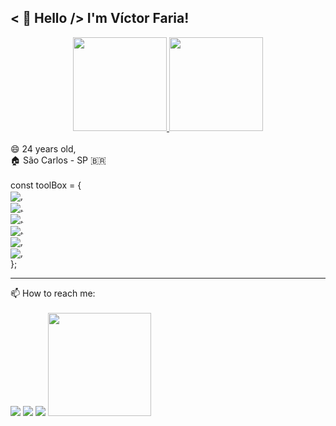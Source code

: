 ## < 👋 Hello /> I'm Víctor Faria!

 <div><center>
  <a href="https://github.com/vitilevi">
  <img height="150em" src="https://github-readme-stats.vercel.app/api?username=vitilevi&show_icons=true&theme=tokyonight&include_all_commits=true&count_private=true"/>
  <img height="150em" src="https://github-readme-stats.vercel.app/api/top-langs/?username=vitilevi&layout=compact&langs_count=16&theme=tokyonight"/> </a></center>
<div>

<div><br>
	<span> 😄 24 years old,</span><br>
	<span> 🏠 São Carlos - SP 🇧🇷</span><br><br>
	<span>const toolBox = {</span><br>
  <a href="https://github.com/vitilevi">
	<img align="center" src="https://img.shields.io/badge/HTML5-E34F26?style=for-the-badge&logo=html5&logoColor=white">,<br>
	<img align="center" src="https://img.shields.io/badge/CSS-239120?&style=for-the-badge&logo=css3&logoColor=white">,<br>
	<img align="center" src="https://img.shields.io/badge/JavaScript-323330?style=for-the-badge&logo=javascript&logoColor=F7DF1E">,<br>
	<img align="center" src="https://img.shields.io/badge/React-20232A?style=for-the-badge&logo=react&logoColor=61DAFB">,<br>
	<img align="center" src="https://img.shields.io/badge/Jest-C21325?style=for-the-badge&logo=jest&logoColor=white">,<br>
	<img align="center" src="https://img.shields.io/badge/Git-F05032?style=for-the-badge&logo=git&logoColor=white"/>,<br></a>
  };
</div>
</center>

  ---
<div> 
  <span>📫 How to reach me: </span><br><br>
  <a href="mailto: vitilevi@hotmail.com"><img src="https://img.shields.io/badge/-EMAIL-%23333?style=for-the-badge&logo=gmail&logoColor=white" target="_blank"></a>
  <a href="https://www.linkedin.com/in/vitilevi" target="_blank"><img src="https://img.shields.io/badge/-LinkedIn-%230077B5?style=for-the-badge&logo=linkedin&logoColor=white" target="_blank"></a>  
  <a href="https://instagram.com/vitilevi" target="_blank"><img src="https://img.shields.io/badge/-Instagram-%23E4405F?style=for-the-badge&logo=instagram&logoColor=white" target="_blank"></a>
<a href="https://www.codewars.com/users/vitilevi"><img width="165" src="https://www.codewars.com/users/vitilevi/badges/micro" target="_blank"></a>
</div>

